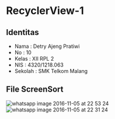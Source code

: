 # RecyclerView-1
## Identitas
* Nama : Detry Ajeng Pratiwi
* No : 10
* Kelas : XII RPL 2
* NIS : 4320/1218.063
* Sekolah : SMK Telkom Malang

## File ScreenSort
![whatsapp image 2016-11-05 at 22 53 24](https://cloud.githubusercontent.com/assets/22571891/20031514/7a319528-a3ab-11e6-9fd0-d5c11b63c1d5.jpeg)
![whatsapp image 2016-11-05 at 22 31 24](https://cloud.githubusercontent.com/assets/22571891/20031515/7a32fa44-a3ab-11e6-8880-670e3817a3da.jpeg)
